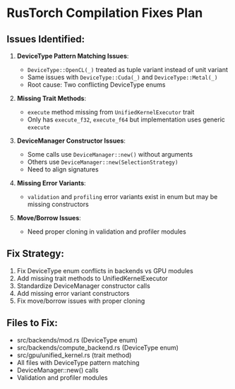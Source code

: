 # RusTorch Compilation Fixes Plan

## Issues Identified:

1. **DeviceType Pattern Matching Issues**: 
   - `DeviceType::OpenCL(_)` treated as tuple variant instead of unit variant
   - Same issues with `DeviceType::Cuda(_)` and `DeviceType::Metal(_)`
   - Root cause: Two conflicting DeviceType enums

2. **Missing Trait Methods**:
   - `execute` method missing from `UnifiedKernelExecutor` trait
   - Only has `execute_f32`, `execute_f64` but implementation uses generic `execute`

3. **DeviceManager Constructor Issues**:
   - Some calls use `DeviceManager::new()` without arguments
   - Others use `DeviceManager::new(SelectionStrategy)`
   - Need to align signatures

4. **Missing Error Variants**:
   - `validation` and `profiling` error variants exist in enum but may be missing constructors

5. **Move/Borrow Issues**:
   - Need proper cloning in validation and profiler modules

## Fix Strategy:
1. Fix DeviceType enum conflicts in backends vs GPU modules
2. Add missing trait methods to UnifiedKernelExecutor
3. Standardize DeviceManager constructor calls
4. Add missing error variant constructors
5. Fix move/borrow issues with proper cloning

## Files to Fix:
- src/backends/mod.rs (DeviceType enum)
- src/backends/compute_backend.rs (DeviceType enum)
- src/gpu/unified_kernel.rs (trait method)
- All files with DeviceType pattern matching
- DeviceManager::new() calls
- Validation and profiler modules